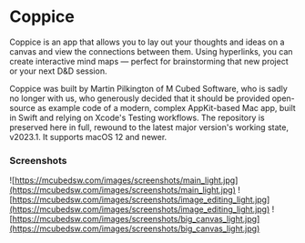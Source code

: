 # Coppice

Coppice is an app that allows you to lay out your thoughts and ideas on a canvas and view the connections between them. Using hyperlinks, you can create interactive mind maps — perfect for brainstorming that new project or your next D&D session.

Coppice was built by Martin Pilkington of M Cubed Software, who is sadly no longer with us, who generously decided that it should be provided open-source as example code of a modern, complex AppKit-based Mac app, built in Swift and relying on Xcode's Testing workflows. The repository is preserved here in full, rewound to the latest major version's working state, v2023.1. It supports macOS 12 and newer.

### Screenshots

![https://mcubedsw.com/images/screenshots/main_light.jpg](https://mcubedsw.com/images/screenshots/main_light.jpg)
![https://mcubedsw.com/images/screenshots/image_editing_light.jpg](https://mcubedsw.com/images/screenshots/image_editing_light.jpg)
![https://mcubedsw.com/images/screenshots/big_canvas_light.jpg](https://mcubedsw.com/images/screenshots/big_canvas_light.jpg)
